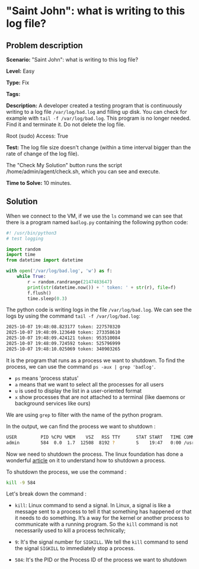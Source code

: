 # "Saint John": what is writing to this log file?

## Problem description

**Scenario:** "Saint John": what is writing to this log file?

**Level:** Easy

**Type:** Fix

**Tags:**

**Description:** A developer created a testing program that is continuously writing to a log file ```/var/log/bad.log``` and filling up disk. You can check for example with ```tail -f /var/log/bad.log```.
This program is no longer needed. Find it and terminate it. Do not delete the log file.

Root (sudo) Access: True

**Test:** The log file size doesn't change (within a time interval bigger than the rate of change of the log file).

The "Check My Solution" button runs the script /home/admin/agent/check.sh, which you can see and execute.

**Time to Solve:** 10 minutes.

## Solution

When we connect to the VM, if we use the ```ls``` command we can see that there is a program named ```badlog.py``` containing the following python code:

```python
#! /usr/bin/python3
# test logging

import random
import time
from datetime import datetime

with open('/var/log/bad.log', 'w') as f:
    while True:
        r = random.randrange(2147483647)
        print(str(datetime.now()) + ' token: ' + str(r), file=f)
        f.flush()
        time.sleep(0.3)
```

The python code is writing logs in the file ```/var/log/bad.log```. We can see the logs by using the command ```tail -f /var/log/bad.log```:

```bash
2025-10-07 19:48:08.823177 token: 227570320
2025-10-07 19:48:09.123640 token: 273358610
2025-10-07 19:48:09.424121 token: 953510084
2025-10-07 19:48:09.724592 token: 525796999
2025-10-07 19:48:10.025069 token: 340903265
```

It is the program that runs as a process we want to shutdown. To find the process, we can use the command ```ps -aux | grep 'badlog'```. 

* ```ps``` means 'process status'
* ```a``` means that we want to select all the processes for all users
* ```u``` is used to display the list in a user-oriented format
* ```x``` show processes that are not attached to a terminal (like daemons or background services like ours) 

We are using ```grep``` to filter with the name of the python program.

In the output, we can find the process we want to shutdown :

```bash
USER         PID %CPU %MEM    VSZ   RSS TTY      STAT START   TIME COMMAND
admin        584  0.0  1.7  12508  8192 ?        S    19:47   0:00 /usr/bin/python3 /home/admin/badlog.py
```
Now we need to shutdown the process. The linux foundation has done a wonderful [article](https://www.linuxfoundation.org/blog/blog/classic-sysadmin-how-to-kill-a-process-from-the-command-line) on it to understand how to shutdown a process.

To shutdown the process, we use the command :

```bash
kill -9 584
```

Let's break down the command :

* ```kill```: Linux command to send a signal. In Linux, a signal is like a message sent to a process to tell it that something has happened or that it needs to do something. It’s a way for the kernel or another process to communicate with a running program. So the ```kill``` command is not necessarily used to kill a process technically;
* ```9```: It's the signal number for ```SIGKILL```. We tell the ```kill``` command to send the signal ```SIGKILL``` to immediately stop a process.

* ```584```: It's the PID or the Process ID of the process we want to shutdown
